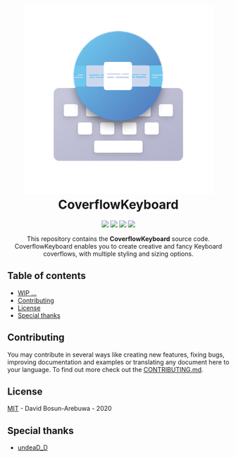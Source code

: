 <h1 align="center">
  <br>
    <img src="docs/logo.png"/>
  <br>
  CoverflowKeyboard
</h1>

<p align="center">
  <img src="https://badgen.net/github/tag/davidarebuwa/CoverflowKeyboard" />
  <img src="https://badgen.net/badge/Integrations/Cocoapods,SPM?list=|" />
  <img src="https://badgen.net/badge/Platforms/iOS,iPadOS?list=|" />
  <img src="https://badgen.net/github/license/davidarebuwa/CoverflowKeyboard" />
  <br>
</p>

<p align="center">
  This repository contains the <strong>CoverflowKeyboard</strong> source code.
  CoverflowKeyboard enables you to create creative and fancy Keyboard coverflows, with multiple styling and sizing options.
</p>

## Table of contents

  * [WIP ...](#wip)
  * [Contributing](#contributing)
  * [License](#license)
  * [Special thanks](#special-thanks)

## Contributing

You may contribute in several ways like creating new features, fixing bugs, improving documentation and examples
or translating any document here to your language. To find out more check out the [CONTRIBUTING.md](CONTRIBUTING.md).

## License

[MIT](LICENSE) - David Bosun-Arebuwa - 2020

## Special thanks

* [undeaD_D](https://github.com/undeaDD)
